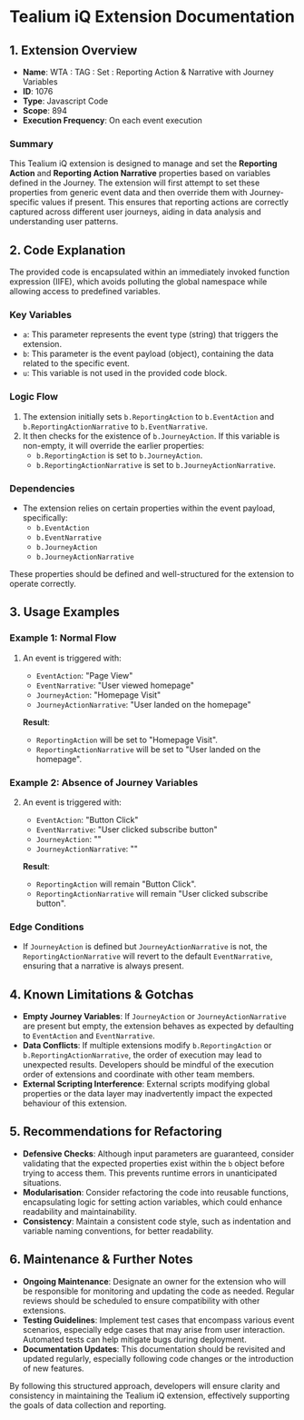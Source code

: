 # Tealium iQ Extension Documentation

## 1. Extension Overview

- **Name**: WTA : TAG : Set : Reporting Action & Narrative with Journey Variables
- **ID**: 1076
- **Type**: Javascript Code
- **Scope**: 894
- **Execution Frequency**: On each event execution

### Summary
This Tealium iQ extension is designed to manage and set the **Reporting Action** and **Reporting Action Narrative** properties based on variables defined in the Journey. The extension will first attempt to set these properties from generic event data and then override them with Journey-specific values if present. This ensures that reporting actions are correctly captured across different user journeys, aiding in data analysis and understanding user patterns.

## 2. Code Explanation

The provided code is encapsulated within an immediately invoked function expression (IIFE), which avoids polluting the global namespace while allowing access to predefined variables.

### Key Variables
- `a`: This parameter represents the event type (string) that triggers the extension.
- `b`: This parameter is the event payload (object), containing the data related to the specific event.
- `u`: This variable is not used in the provided code block.

### Logic Flow
1. The extension initially sets `b.ReportingAction` to `b.EventAction` and `b.ReportingActionNarrative` to `b.EventNarrative`.
2. It then checks for the existence of `b.JourneyAction`. If this variable is non-empty, it will override the earlier properties:
    - `b.ReportingAction` is set to `b.JourneyAction`.
    - `b.ReportingActionNarrative` is set to `b.JourneyActionNarrative`.

### Dependencies
- The extension relies on certain properties within the event payload, specifically: 
  - `b.EventAction`
  - `b.EventNarrative`
  - `b.JourneyAction`
  - `b.JourneyActionNarrative`
  
These properties should be defined and well-structured for the extension to operate correctly.

## 3. Usage Examples

### Example 1: Normal Flow
1. An event is triggered with:
   - `EventAction`: "Page View"
   - `EventNarrative`: "User viewed homepage"
   - `JourneyAction`: "Homepage Visit"
   - `JourneyActionNarrative`: "User landed on the homepage"

   **Result**:
   - `ReportingAction` will be set to "Homepage Visit".
   - `ReportingActionNarrative` will be set to "User landed on the homepage".

### Example 2: Absence of Journey Variables
2. An event is triggered with:
   - `EventAction`: "Button Click"
   - `EventNarrative`: "User clicked subscribe button"
   - `JourneyAction`: ""
   - `JourneyActionNarrative`: ""

   **Result**:
   - `ReportingAction` will remain "Button Click".
   - `ReportingActionNarrative` will remain "User clicked subscribe button".

### Edge Conditions
- If `JourneyAction` is defined but `JourneyActionNarrative` is not, the `ReportingActionNarrative` will revert to the default `EventNarrative`, ensuring that a narrative is always present.

## 4. Known Limitations & Gotchas

- **Empty Journey Variables**: If `JourneyAction` or `JourneyActionNarrative` are present but empty, the extension behaves as expected by defaulting to `EventAction` and `EventNarrative`.
- **Data Conflicts**: If multiple extensions modify `b.ReportingAction` or `b.ReportingActionNarrative`, the order of execution may lead to unexpected results. Developers should be mindful of the execution order of extensions and coordinate with other team members.
- **External Scripting Interference**: External scripts modifying global properties or the data layer may inadvertently impact the expected behaviour of this extension.

## 5. Recommendations for Refactoring

- **Defensive Checks**: Although input parameters are guaranteed, consider validating that the expected properties exist within the `b` object before trying to access them. This prevents runtime errors in unanticipated situations.
- **Modularisation**: Consider refactoring the code into reusable functions, encapsulating logic for setting action variables, which could enhance readability and maintainability.
- **Consistency**: Maintain a consistent code style, such as indentation and variable naming conventions, for better readability.

## 6. Maintenance & Further Notes

- **Ongoing Maintenance**: Designate an owner for the extension who will be responsible for monitoring and updating the code as needed. Regular reviews should be scheduled to ensure compatibility with other extensions.
- **Testing Guidelines**: Implement test cases that encompass various event scenarios, especially edge cases that may arise from user interaction. Automated tests can help mitigate bugs during deployment.
- **Documentation Updates**: This documentation should be revisited and updated regularly, especially following code changes or the introduction of new features.

By following this structured approach, developers will ensure clarity and consistency in maintaining the Tealium iQ extension, effectively supporting the goals of data collection and reporting.